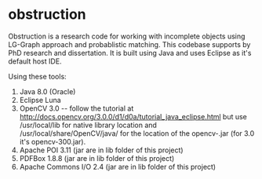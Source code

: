 # obstruction
Obstruction is a research code for working with incomplete objects using LG-Graph approach and probablistic matching. This codebase supports by PhD research and dissertation. It is built using Java and uses Eclipse as it's default host IDE. 

Using these tools: 
1. Java 8.0 (Oracle)
2. Eclipse Luna
3. OpenCV 3.0 -- follow the tutorial at http://docs.opencv.org/3.0.0/d1/d0a/tutorial_java_eclipse.html but use 
   /usr/local/lib for native library location and /usr/local/share/OpenCV/java/ for the location of the 
   opencv-<version>.jar (for 3.0 it's opencv-300.jar).
4. Apache POI 3.11 (jar are in lib folder of this project) 
5. PDFBox 1.8.8 (jar are in lib folder of this project) 
6. Apache Commons I/O 2.4 (jar are in lib folder of this project)  